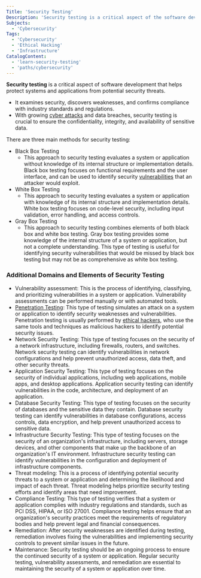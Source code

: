 ```yaml
---
Title: 'Security Testing'
Description: 'Security testing is a critical aspect of the software development life cycle that helps protect systems and applications from potential security threats.'
Subjects:
  - 'Cybersecurity'
Tags:
  - 'Cybersecurity'
  - 'Ethical Hacking'
  - 'Infrastructure'
CatalogContent:
  - 'learn-security-testing'
  - 'paths/cybersecurity'
---
```


**Security testing** is a critical aspect of software development that helps protect systems and applications from potential security threats.

- It examines security, discovers weaknesses, and confirms compliance with industry standards and regulations.
- With growing [cyber attacks](https://www.codecademy.com/resources/docs/cybersecurity/cyber-attack) and data breaches, security testing is crucial to ensure the confidentiality, integrity, and availability of sensitive data.

There are three main methods for security testing:

- Black Box Testing
  - This approach to security testing evaluates a system or application without knowledge of its internal structure or implementation details. Black box testing focuses on functional requirements and the user interface, and can be used to identify security [vulnerabilities](https://www.codecademy.com/resources/docs/cybersecurity/vulnerability) that an attacker would exploit.
- White Box Testing
  - This approach to security testing evaluates a system or application with knowledge of its internal structure and implementation details. White box testing focuses on code-level security, including input validation, error handling, and access controls.
- Gray Box Testing
  - This approach to security testing combines elements of both black box and white box testing. Gray box testing provides some knowledge of the internal structure of a system or application, but not a complete understanding. This type of testing is useful for identifying security vulnerabilities that would be missed by black box testing but may not be as comprehensive as white box testing.

### Additional Domains and Elements of Security Testing

- Vulnerability assessment: This is the process of identifying, classifying, and prioritizing vulnerabilities in a system or application. Vulnerability assessments can be performed manually or with automated tools.
- [Penetration Testing](https://www.codecademy.com/resources/docs/cybersecurity/penetration-testing): This type of testing simulates an attack on a system or application to identify security weaknesses and vulnerabilities. Penetration testing is usually performed by [ethical hackers](https://www.codecademy.com/resources/docs/cybersecurity/hacking), who use the same tools and techniques as malicious hackers to identify potential security issues.
- Network Security Testing: This type of testing focuses on the security of a network infrastructure, including firewalls, routers, and switches. Network security testing can identify vulnerabilities in network configurations and help prevent unauthorized access, data theft, and other security threats.
- Application Security Testing: This type of testing focuses on the security of individual applications, including web applications, mobile apps, and desktop applications. Application security testing can identify vulnerabilities in the code, architecture, and deployment of an application.
- Database Security Testing: This type of testing focuses on the security of databases and the sensitive data they contain. Database security testing can identify vulnerabilities in database configurations, access controls, data encryption, and help prevent unauthorized access to sensitive data.
- Infrastructure Security Testing: This type of testing focuses on the security of an organization's infrastructure, including servers, storage devices, and other components that make up the backbone of an organization's IT environment. Infrastructure security testing can identify vulnerabilities in the configuration and deployment of infrastructure components.
- Threat modeling: This is a process of identifying potential security threats to a system or application and determining the likelihood and impact of each threat. Threat modeling helps prioritize security testing efforts and identify areas that need improvement.
- Compliance Testing: This type of testing verifies that a system or application complies with industry regulations and standards, such as PCI DSS, HIPAA, or ISO 27001. Compliance testing helps ensure that an organization's security practices meet the requirements of regulatory bodies and help prevent legal and financial consequences.
- Remediation: After security weaknesses are identified during testing, remediation involves fixing the vulnerabilities and implementing security controls to prevent similar issues in the future.
- Maintenance: Security testing should be an ongoing process to ensure the continued security of a system or application. Regular security testing, vulnerability assessments, and remediation are essential to maintaining the security of a system or application over time.
